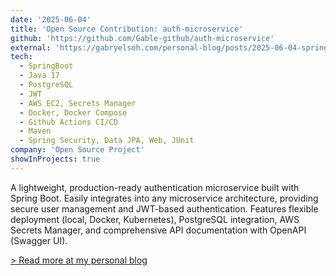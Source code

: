 ```yaml
---
date: '2025-06-04'
title: 'Open Source Contribution: auth-microservice'
github: 'https://github.com/Gable-github/auth-microservice'
external: 'https://gabryelsoh.com/personal-blog/posts/2025-06-04-springboot-auth-microservice/'
tech:
  - SpringBoot
  - Java 17
  - PostgreSQL
  - JWT
  - AWS EC2, Secrets Manager
  - Docker, Docker Compose
  - Github Actions CI/CD
  - Maven
  - Spring Security, Data JPA, Web, JUnit
company: 'Open Source Project'
showInProjects: true
---
```


A lightweight, production-ready authentication microservice built with Spring Boot. Easily integrates into any microservice architecture, providing secure user management and JWT-based authentication. Features flexible deployment (local, Docker, Kubernetes), PostgreSQL integration, AWS Secrets Manager, and comprehensive API documentation with OpenAPI (Swagger UI).

[> Read more at my personal blog](https://gabryelsoh.com/personal-blog/posts/2025-06-04-springboot-auth-microservice/)
